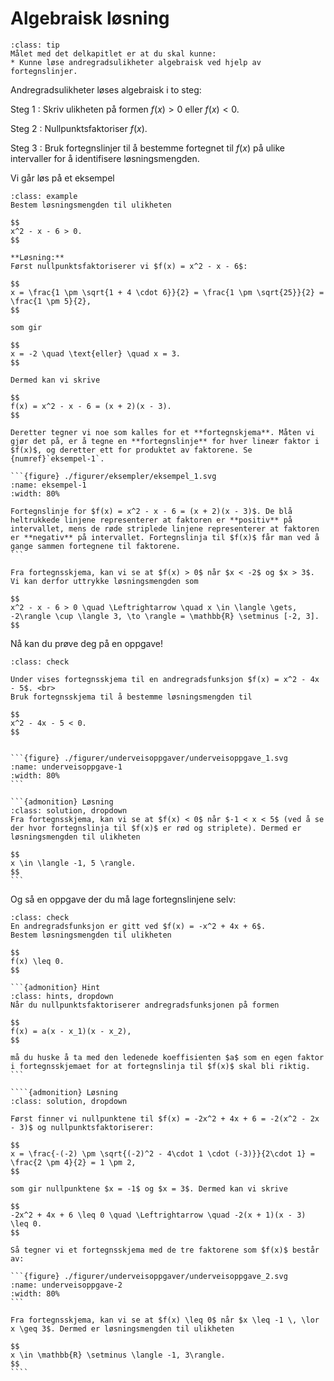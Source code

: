 # Algebraisk løsning

```{admonition} Læringsmål: algebraisk løsning
:class: tip
Målet med det delkapitlet er at du skal kunne:
* Kunne løse andregradsulikheter algebraisk ved hjelp av fortegnslinjer.
```

Andregradsulikheter løses algebraisk i to steg:

Steg 1
: Skriv ulikheten på formen $f(x) > 0$ eller $f(x) < 0$.

Steg 2
: Nullpunktsfaktoriser $f(x)$.

Steg 3
: Bruk fortegnslinjer til å bestemme fortegnet til $f(x)$ på ulike intervaller for å identifisere løsningsmengden. 


Vi går løs på et eksempel

````{admonition} Eksempel 1
:class: example
Bestem løsningsmengden til ulikheten

$$
x^2 - x - 6 > 0.
$$

**Løsning:**
Først nullpunktsfaktoriserer vi $f(x) = x^2 - x - 6$:

$$
x = \frac{1 \pm \sqrt{1 + 4 \cdot 6}}{2} = \frac{1 \pm \sqrt{25}}{2} = \frac{1 \pm 5}{2},
$$

som gir 

$$
x = -2 \quad \text{eller} \quad x = 3.
$$

Dermed kan vi skrive

$$
f(x) = x^2 - x - 6 = (x + 2)(x - 3).
$$

Deretter tegner vi noe som kalles for et **fortegnskjema**. Måten vi gjør det på, er å tegne en **fortegnslinje** for hver lineær faktor i $f(x)$, og deretter ett for produktet av faktorene. Se {numref}`eksempel-1`.

```{figure} ./figurer/eksempler/eksempel_1.svg
:name: eksempel-1
:width: 80%

Fortegnslinje for $f(x) = x^2 - x - 6 = (x + 2)(x - 3)$. De blå heltrukkede linjene representerer at faktoren er **positiv** på intervallet, mens de røde striplede linjene representerer at faktoren er **negativ** på intervallet. Fortegnslinja til $f(x)$ får man ved å gange sammen fortegnene til faktorene.
```

Fra fortegnsskjema, kan vi se at $f(x) > 0$ når $x < -2$ og $x > 3$. Vi kan derfor uttrykke løsningsmengden som 

$$
x^2 - x - 6 > 0 \quad \Leftrightarrow \quad x \in \langle \gets, -2\rangle \cup \langle 3, \to \rangle = \mathbb{R} \setminus [-2, 3].
$$
````

Nå kan du prøve deg på en oppgave!

````{admonition} Underveisoppgave 1
:class: check

Under vises fortegnsskjema til en andregradsfunksjon $f(x) = x^2 - 4x - 5$. <br> 
Bruk fortegnsskjema til å bestemme løsningsmengden til

$$
x^2 - 4x - 5 < 0.
$$


```{figure} ./figurer/underveisoppgaver/underveisoppgave_1.svg
:name: underveisoppgave-1
:width: 80%
```

```{admonition} Løsning
:class: solution, dropdown
Fra fortegnsskjema, kan vi se at $f(x) < 0$ når $-1 < x < 5$ (ved å se der hvor fortegnslinja til $f(x)$ er rød og striplete). Dermed er løsningsmengden til ulikheten

$$
x \in \langle -1, 5 \rangle.
$$
```
````

Og så en oppgave der du må lage fortegnslinjene selv:

`````{admonition} Underveisoppgave 2
:class: check
En andregradsfunksjon er gitt ved $f(x) = -x^2 + 4x + 6$.
Bestem løsningsmengden til ulikheten

$$
f(x) \leq 0.
$$

```{admonition} Hint
:class: hints, dropdown
Når du nullpunktsfaktoriserer andregradsfunksjonen på formen

$$
f(x) = a(x - x_1)(x - x_2),
$$

må du huske å ta med den ledenede koeffisienten $a$ som en egen faktor i fortegnsskjemaet for at fortegnslinja til $f(x)$ skal bli riktig.
```

````{admonition} Løsning
:class: solution, dropdown

Først finner vi nullpunktene til $f(x) = -2x^2 + 4x + 6 = -2(x^2 - 2x - 3)$ og nullpunktsfaktoriserer:

$$
x = \frac{-(-2) \pm \sqrt{(-2)^2 - 4\cdot 1 \cdot (-3)}}{2\cdot 1} = \frac{2 \pm 4}{2} = 1 \pm 2,
$$

som gir nullpunktene $x = -1$ og $x = 3$. Dermed kan vi skrive

$$
-2x^2 + 4x + 6 \leq 0 \quad \Leftrightarrow \quad -2(x + 1)(x - 3) \leq 0.
$$

Så tegner vi et fortegnsskjema med de tre faktorene som $f(x)$ består av:

```{figure} ./figurer/underveisoppgaver/underveisoppgave_2.svg
:name: underveisoppgave-2
:width: 80%
```

Fra fortegnsskjema, kan vi se at $f(x) \leq 0$ når $x \leq -1 \, \lor x \geq 3$. Dermed er løsningsmengden til ulikheten

$$
x \in \mathbb{R} \setminus \langle -1, 3\rangle.
$$
````

`````